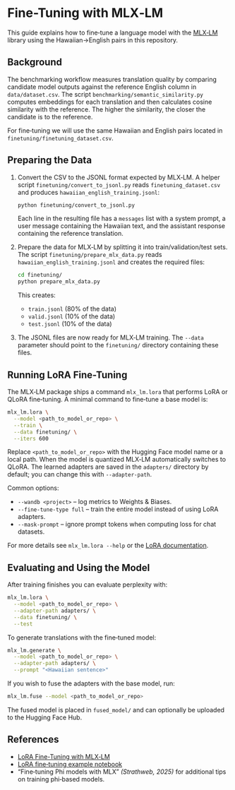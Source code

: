 # Fine-Tuning with MLX‑LM

This guide explains how to fine‑tune a language model with the [MLX‑LM](https://github.com/ml-explore/mlx-lm) library using the Hawaiian→English pairs in this repository.

## Background

The benchmarking workflow measures translation quality by comparing candidate model outputs against the reference English column in `data/dataset.csv`. The script `benchmarking/semantic_similarity.py` computes embeddings for each translation and then calculates cosine similarity with the reference. The higher the similarity, the closer the candidate is to the reference.

For fine‑tuning we will use the same Hawaiian and English pairs located in `finetuning/finetuning_dataset.csv`.

## Preparing the Data

1. Convert the CSV to the JSONL format expected by MLX‑LM. A helper script `finetuning/convert_to_jsonl.py` reads `finetuning_dataset.csv` and produces `hawaiian_english_training.jsonl`:
   ```bash
   python finetuning/convert_to_jsonl.py
   ```
   Each line in the resulting file has a `messages` list with a system prompt, a user message containing the Hawaiian text, and the assistant response containing the reference translation.

2. Prepare the data for MLX‑LM by splitting it into train/validation/test sets. The script `finetuning/prepare_mlx_data.py` reads `hawaiian_english_training.jsonl` and creates the required files:
   ```bash
   cd finetuning/
   python prepare_mlx_data.py
   ```
   This creates:
   - `train.jsonl` (80% of the data)
   - `valid.jsonl` (10% of the data)
   - `test.jsonl` (10% of the data)

3. The JSONL files are now ready for MLX‑LM training. The `--data` parameter should point to the `finetuning/` directory containing these files.

## Running LoRA Fine-Tuning

The MLX‑LM package ships a command `mlx_lm.lora` that performs LoRA or QLoRA fine‑tuning. A minimal command to fine‑tune a base model is:

```bash
mlx_lm.lora \
  --model <path_to_model_or_repo> \
  --train \
  --data finetuning/ \
  --iters 600
```

Replace `<path_to_model_or_repo>` with the Hugging Face model name or a local path. When the model is quantized MLX‑LM automatically switches to QLoRA. The learned adapters are saved in the `adapters/` directory by default; you can change this with `--adapter-path`.

Common options:
- `--wandb <project>` – log metrics to Weights & Biases.
- `--fine-tune-type full` – train the entire model instead of using LoRA adapters.
- `--mask-prompt` – ignore prompt tokens when computing loss for chat datasets.

For more details see `mlx_lm.lora --help` or the [LoRA documentation](https://github.com/ml-explore/mlx-lm/blob/main/mlx_lm/LORA.md).

## Evaluating and Using the Model

After training finishes you can evaluate perplexity with:

```bash
mlx_lm.lora \
  --model <path_to_model_or_repo> \
  --adapter-path adapters/ \
  --data finetuning/ \
  --test
```

To generate translations with the fine‑tuned model:

```bash
mlx_lm.generate \
  --model <path_to_model_or_repo> \
  --adapter-path adapters/ \
  --prompt "<Hawaiian sentence>"
```

If you wish to fuse the adapters with the base model, run:

```bash
mlx_lm.fuse --model <path_to_model_or_repo>
```

The fused model is placed in `fused_model/` and can optionally be uploaded to the Hugging Face Hub.

## References

- [LoRA Fine-Tuning with MLX‑LM](https://github.com/ml-explore/mlx-lm/blob/main/mlx_lm/LORA.md)
- [LoRA fine‑tuning example notebook](https://gist.github.com/awni/773e2a12079da40a1cbc566686c84c8f)
- “Fine‑tuning Phi models with MLX” *(Strathweb, 2025)* for additional tips on training phi‑based models.
